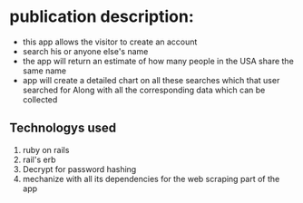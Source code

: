 <h1>publication description:</h1>

<ul>
    <li>this app allows the visitor to create an account </li>
      <li>search his or anyone else's name</li>
      <li>the app will return an estimate of how many people in the USA share the same name</li>
      <li>app will create a detailed chart on all these searches which that user searched for
       Along with all the corresponding data which can be collected</li>
</ul>



<h2> Technologys used</h2>


 <ol>
 <li>
    ruby on rails 
 </li>
    
  <li>
    rail's erb
 </li>
    
  <li>
    Decrypt for password hashing
 </li>
    
  <li>
    mechanize with all its dependencies for the web scraping part of the app 
 </li>
    
 </ol>

       
    
